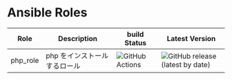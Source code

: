 # Ansible Roles

| Role     | Description                  | build Status                                                                            | Latest Version                                                                            |
|----------|------------------------------|-----------------------------------------------------------------------------------------|-------------------------------------------------------------------------------------------|
| php_role | php をインストールするロール | ![GitHub Actions](https://github.com/0ta2/php_role/workflows/Molecule%20Test/badge.svg) | ![GitHub release (latest by date)](https://img.shields.io/github/v/release/0ta2/php_role) |
